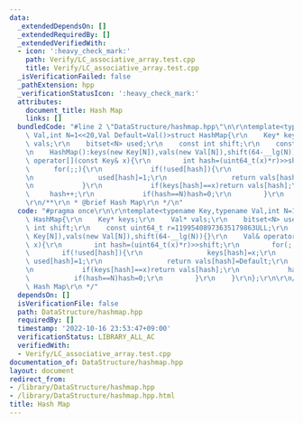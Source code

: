 ```yaml
---
data:
  _extendedDependsOn: []
  _extendedRequiredBy: []
  _extendedVerifiedWith:
  - icon: ':heavy_check_mark:'
    path: Verify/LC_associative_array.test.cpp
    title: Verify/LC_associative_array.test.cpp
  _isVerificationFailed: false
  _pathExtension: hpp
  _verificationStatusIcon: ':heavy_check_mark:'
  attributes:
    document_title: Hash Map
    links: []
  bundledCode: "#line 2 \"DataStructure/hashmap.hpp\"\n\r\ntemplate<typename Key,typename\
    \ Val,int N=1<<20,Val Default=Val()>struct HashMap{\r\n    Key* keys;\r\n    Val*\
    \ vals;\r\n    bitset<N> used;\r\n    const int shift;\r\n    const uint64_t r=11995408973635179863ULL;\r\
    \n    HashMap():keys(new Key[N]),vals(new Val[N]),shift(64-__lg(N)){}\r\n    Val&\
    \ operator[](const Key& x){\r\n        int hash=(uint64_t(x)*r)>>shift;\r\n  \
    \      for(;;){\r\n            if(!used[hash]){\r\n                keys[hash]=x;\r\
    \n                used[hash]=1;\r\n                return vals[hash]=Default;\r\
    \n            }\r\n            if(keys[hash]==x)return vals[hash];\r\n       \
    \     hash++;\r\n            if(hash==N)hash=0;\r\n        }\r\n    }\r\n};\r\n\
    \r\n/**\r\n * @brief Hash Map\r\n */\n"
  code: "#pragma once\r\n\r\ntemplate<typename Key,typename Val,int N=1<<20,Val Default=Val()>struct\
    \ HashMap{\r\n    Key* keys;\r\n    Val* vals;\r\n    bitset<N> used;\r\n    const\
    \ int shift;\r\n    const uint64_t r=11995408973635179863ULL;\r\n    HashMap():keys(new\
    \ Key[N]),vals(new Val[N]),shift(64-__lg(N)){}\r\n    Val& operator[](const Key&\
    \ x){\r\n        int hash=(uint64_t(x)*r)>>shift;\r\n        for(;;){\r\n    \
    \        if(!used[hash]){\r\n                keys[hash]=x;\r\n               \
    \ used[hash]=1;\r\n                return vals[hash]=Default;\r\n            }\r\
    \n            if(keys[hash]==x)return vals[hash];\r\n            hash++;\r\n \
    \           if(hash==N)hash=0;\r\n        }\r\n    }\r\n};\r\n\r\n/**\r\n * @brief\
    \ Hash Map\r\n */"
  dependsOn: []
  isVerificationFile: false
  path: DataStructure/hashmap.hpp
  requiredBy: []
  timestamp: '2022-10-16 23:53:47+09:00'
  verificationStatus: LIBRARY_ALL_AC
  verifiedWith:
  - Verify/LC_associative_array.test.cpp
documentation_of: DataStructure/hashmap.hpp
layout: document
redirect_from:
- /library/DataStructure/hashmap.hpp
- /library/DataStructure/hashmap.hpp.html
title: Hash Map
---
```

